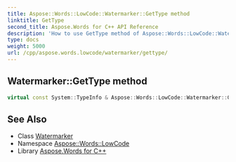 ```yaml
---
title: Aspose::Words::LowCode::Watermarker::GetType method
linktitle: GetType
second_title: Aspose.Words for C++ API Reference
description: 'How to use GetType method of Aspose::Words::LowCode::Watermarker class in C++.'
type: docs
weight: 5000
url: /cpp/aspose.words.lowcode/watermarker/gettype/
---
```

## Watermarker::GetType method




```cpp
virtual const System::TypeInfo & Aspose::Words::LowCode::Watermarker::GetType() const override
```

## See Also

* Class [Watermarker](../)
* Namespace [Aspose::Words::LowCode](../../)
* Library [Aspose.Words for C++](../../../)
